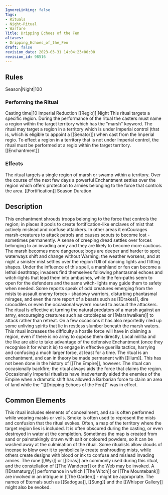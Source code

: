 ```yaml
---
IgnoreLinking: false
Tags:
- Rituals
- Night-Ritual
- Warfare
Title: Dripping Echoes of the Fen
aliases:
- Dripping_Echoes_of_the_Fen
draft: false
revision_date: 2023-03-31 14:04:23+00:00
revision_id: 98516
---
```


## Rules
Season|Night|100
### Performing the Ritual
Casting time|10 Imperial Reduction
[[Regio]]|Night 
This ritual targets a specific region. During the performance of the ritual the casters must name a region within the target territory which has the "marsh" keyword.
The ritual may target a region in a territory which is under Imperial control (that is, which is eligible to appoint a [[Senator]]) when cast from the Imperial regio. To effect a region in a territory that is not under Imperial control, the ritual must be performed at a regio within the target territory.
[[Enchantment]]
### Effects
The ritual targets a single region of marsh or swamp within a territory. Over the course of the next few days a powerful Enchantment settles over the region which offers protection to armies belonging to the force that controls the area. 
[[Fortification]]
Season Duration
## Description
This enchantment shrouds troops belonging to the force that controls the region; in places it pools to create fortification-like enclaves of mist that actively mislead and confuse attackers. In other areas it enCourages marsh-creatures to attack patrols and causes scouts to become lost - sometimes permanently. A sense of creeping dread settles over forces belonging to an invading army and they are likely to become more cautious.
The marsh becomes more dangerous; bogs are deeper and harder to spot; waterways shift and change without Warning; the weather worsens, and at night a sinister mist settles over the region fUll of dancing lights and flitting shapes. Under the influence of this spell, a marshland or fen can become a lethal deathtrap; invaders find themselves following phantasmal echoes and witch-lights that lead them into ambushes, while the fen-paths seem to open for the defenders and the same witch-lights may guide them to safety when needed.
Some reports speak of odd creatures emerging from the mists to assault enemy forces - shadowy warriors, disturbing phantasmal mirages, and even the rare report of a beasts such as [[Drakes]], dire crocodiles or even the occasional wyvern roused to assault the attackers. The ritual is effective at turning the natural predators of a marsh against an army, encouraging creatures such as catoblepas or [[Marshwalkers]] to attack rather than retreat. On a few occasions it has also reportedly riled up some unliving spirits that lie in restless slumber beneath the marsh waters.
This ritual increases the difficulty a hostile force will have in claiming a region, even if there is no army to oppose them directly, Local militia and the like are able to take advantage of the defensive Enchantment (once they recognise it for what it is) to engage in effective guerilla tactics, harrying and confusing a much larger force, at least for a time.
The ritual is an enchantment, and can in theory be made permanent with [[Ilium]]. This has not been done in the history of [[The Empire]], however.
The ritual can occasionally backfire; the ritual always aids the force that claims the region. Occasionally Imperial ritualists have inadvertently aided the enemies of the Empire when a dramatic shift has allowed a Barbarian force to claim an area of land while the ''[[Dripping Echoes of the Fen]]'' was in effect.
## Common Elements
This ritual includes elements of concealment, and so is often performed while wearing masks or veils. Smoke is often used to represent the mists and confusion that the ritual evokes. Often, a map of the territory where the target region lies is included. It is often obscured during the casting, or even destroyed in water at the completion. Sometimes the map is created from sand or painstakingly drawn with salt or coloured powders, so it can be washed away at the culmination of the ritual. Some ritualists allow clouds of incense to blow over it to symbolically create enshrouding mists, while others create designs with blood or ink to confuse and mislead invading armies.
The rune [[Wyr]] or [[Diras]] are commonly used during this ritual, and the constellation of [[The Wanderer]] or the Web may be invoked. A [[Dramaturgy]] performance in which [[The Witch]] or [[The Mountebank]] are involved in an intrigue in [[The Garden]] - might be appropriate. The names of Eternals such as [[Sadogua]], [[Sung]] and the [[Whisper Gallery]] might also be evoked.